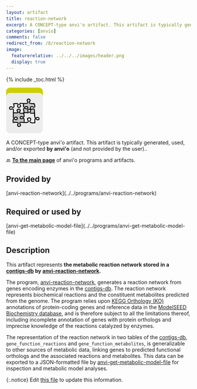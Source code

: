 ```yaml
---
layout: artifact
title: reaction-network
excerpt: A CONCEPT-type anvi'o artifact. This artifact is typically generated, used, and/or exported by anvi'o (and not provided by the user)..
categories: [anvio]
comments: false
redirect_from: /8/reaction-network
image:
  featurerelative: ../../../images/header.png
  display: true
---
```



{% include _toc.html %}


<img src="../../images/icons/CONCEPT.png" alt="CONCEPT" style="width:100px; border:none" />

A CONCEPT-type anvi'o artifact. This artifact is typically generated, used, and/or exported **by anvi'o** (and not provided by the user)..

🔙 **[To the main page](../../)** of anvi'o programs and artifacts.

## Provided by


<p style="text-align: left" markdown="1"><span class="artifact-p">[anvi-reaction-network](../../programs/anvi-reaction-network)</span></p>


## Required or used by


<p style="text-align: left" markdown="1"><span class="artifact-r">[anvi-get-metabolic-model-file](../../programs/anvi-get-metabolic-model-file)</span></p>


## Description

This artifact represents **the metabolic reaction network stored in a <span class="artifact-n">[contigs-db](/help/8/artifacts/contigs-db)</span> by <span class="artifact-p">[anvi-reaction-network](/help/8/programs/anvi-reaction-network)</span>.**

The program, <span class="artifact-p">[anvi-reaction-network](/help/8/programs/anvi-reaction-network)</span>, generates a reaction network from genes encoding enzymes in the <span class="artifact-n">[contigs-db](/help/8/artifacts/contigs-db)</span>. The reaction network represents biochemical reactions and the constituent metabolites predicted from the genome. The program relies upon [KEGG Orthology (KO)](https://www.genome.jp/kegg/ko.html) annotations of protein-coding genes and reference data in the [ModelSEED Biochemistry database](https://github.com/ModelSEED/ModelSEEDDatabase), and is therefore subject to all the limitations thereof, including incomplete annotation of genes with protein orthologs and imprecise knowledge of the reactions catalyzed by enzymes.

The representation of the reaction network in two tables of the <span class="artifact-n">[contigs-db](/help/8/artifacts/contigs-db)</span>, `gene_function_reactions` and `gene_function_metabolites`, is generalizable to other sources of metabolic data, linking genes to predicted functional orthologs and the associated reactions and metabolites. This data can be exported to a JSON-formatted file by <span class="artifact-p">[anvi-get-metabolic-model-file](/help/8/programs/anvi-get-metabolic-model-file)</span> for inspection and metabolic model analyses.


{:.notice}
Edit [this file](https://github.com/merenlab/anvio/tree/master/anvio/docs/artifacts/reaction-network.md) to update this information.

